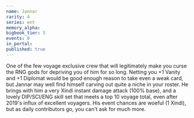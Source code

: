 ```yaml
---
name: Jannar
rarity: 4
series: ent
memory_alpha:
bigbook_tier: 5
events: 0
in_portal:
published: true
---
```


One of the few voyage exclusive crew that will legitimately make you curse the RNG gods for depriving you of him for so long. Netting you +1 Vanity and +1 Diplomat would be good enough reason to take even a weak card, but Jannar may well find himself carving out quite a niche in your roster. He brings with him a very Xindi instant damage attack (100% base), and a lovely DIP/SCI/ENG skill set that meets a top 10 voyage total, even after 2019's influx of excellent voyagers. His event chances are woeful (1 Xindi), but as daily contributors go, you can't ask for much more.
